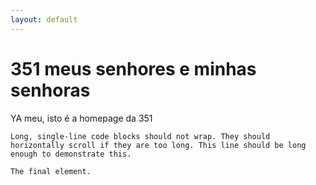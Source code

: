 ```yaml
---
layout: default
---
```

# 351 meus senhores e minhas senhoras

YA meu, isto é a homepage da 351
```
Long, single-line code blocks should not wrap. They should horizontally scroll if they are too long. This line should be long enough to demonstrate this.
```

```
The final element.
```